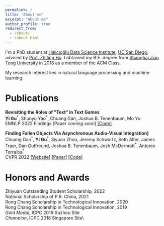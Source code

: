 ```yaml
---
permalink: /
title: "About me"
excerpt: "About me"
author_profile: true
redirect_from: 
  - /about/
  - /about.html
---
```


I'm a PhD student at [Halıcıoğlu Data Science Institute](https://datascience.ucsd.edu), [UC San Diego](https://www.ucsd.edu),
advised by [Prof. Zhiting Hu](https://zhiting.ucsd.edu).
I obtained my B.E. degree from [Shanghai Jiao Tong University](https://www.sjtu.edu.cn) in 2018 as a member of the ACM Class.

My research interest lies in natural language processing and machine learning.

Publications
======
**Revisiting the Roles of "Text" in Text Games**\
**Yi Gu**<sup>\*</sup>, Shunyu Yao<sup>\*</sup>, Chuang Gan, Joshua B. Tenenbaum, Mo Yu\
EMNLP 2022 Findings [Paper *coming soon*] [[Code]](https://github.com/wu-qing-157/textgame-revisiting-role)

**Finding Fallen Objects Via Asynchronous Audio-Visual Integration]**\
Chuang Gan<sup>\*</sup>, **Yi Gu**<sup>\*</sup>, Siyuan Zhou, Jeremy Schwartz, Seth Alter, James Traer, Dan Gutfreund, Joshua B. Tenenbaum, Josh McDermott<sup>\*</sup>, Antonio Torralba<sup>\*</sup>\
CVPR 2022 [[Website]](http://fallen-object.csail.mit.edu) [[Paper]](https://openaccess.thecvf.com/content/CVPR2022/papers/Gan_Finding_Fallen_Objects_via_Asynchronous_Audio-Visual_Integration_CVPR_2022_paper.pdf) [[Code]](https://github.com/chuangg/find_fallen_objects)

Honors and Awards
======
Zhiyuan Outstanding Student Scholarship, 2022\
National Scholarship of P.R. China, 2021\
Rong Chang Scholarship in Technological Innovation, 2020\
Rong Chang Scholarship in Technological Innovation, 2019\
*Gold Medal*, ICPC 2019 Xuzhou Site\
*Champion*, ICPC 2018 Singapore Site\

